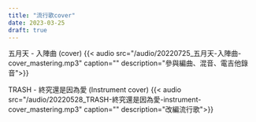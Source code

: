 ```yaml
---
title: "流行歌cover"
date: 2023-03-25
draft: true
---
```





五月天 - 入陣曲 (cover)
{{< audio src="/audio/20220725_五月天-入陣曲-cover_mastering.mp3" caption="" 
description="參與編曲、混音、電吉他錄音">}}

TRASH - 終究還是因為愛 (Instrument cover)
{{< audio src="/audio/20220528_TRASH-終究還是因為愛-instrument-cover_mastering.mp3" 
caption="" description="改編流行歌">}}